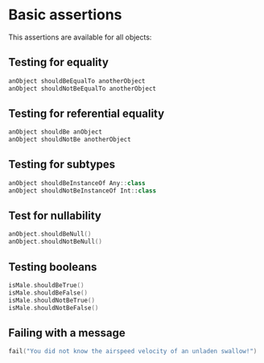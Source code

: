 # Basic assertions

This assertions are available for all objects:

## Testing for equality

```kt
anObject shouldBeEqualTo anotherObject
anObject shouldNotBeEqualTo anotherObject
```

## Testing for referential equality

```kt
anObject shouldBe anObject
anObject shouldNotBe anotherObject
```

## Testing for subtypes

```kt
anObject shouldBeInstanceOf Any::class
anObject shouldNotBeInstanceOf Int::class
```

## Test for nullability

```kt
anObject.shouldBeNull()
anObject.shouldNotBeNull()
```

## Testing booleans

```kt
isMale.shouldBeTrue()
isMale.shouldBeFalse()
isMale.shouldNotBeTrue()
isMale.shouldNotBeFalse()
```

## Failing with a message

```kt
fail("You did not know the airspeed velocity of an unladen swallow!")
```